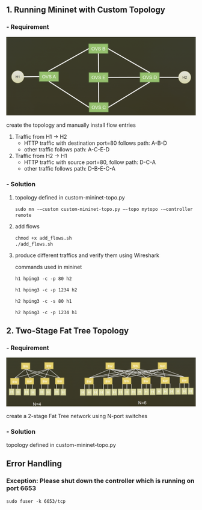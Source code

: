 ## 1. Running Mininet with Custom Topology

### - Requirement

![image info](./custom-topo.png)

create the topology and manually install flow entries

1. Traffic from H1 -> H2
    -  HTTP traffic with destination port=80 follows path: A-B-D
    -  other traffic follows path: A-C-E-D
2. Traffic from H2 -> H1
    - HTTP traffic with source port=80, follow path: D-C-A
    - other traffic follows path: D-B-E-C-A


### - Solution
1. topology defined in custom-mininet-topo.py 
    ```
    sudo mn -–custom custom-mininet-topo.py –-topo mytopo -–controller remote
    ```
2. add flows
    ```
    chmod +x add_flows.sh
    ./add_flows.sh
    ```
3. produce different traffics and verify them using Wireshark

    commands used in mininet
    ```
    h1 hping3 -c -p 80 h2
    ```
    ```
    h1 hping3 -c -p 1234 h2
    ```
    ```
    h2 hping3 -c -s 80 h1 
    ```
    ```
    h2 hping3 -c -p 1234 h1 
    ```


## 2. Two-Stage Fat Tree Topology

### - Requirement

![image info](./two-stage-fat-tree.png)

create a 2-stage Fat Tree network using N-port switches


### - Solution
topology defined in custom-mininet-topo.py


## Error Handling

### Exception: Please shut down the controller which is running on port 6653

```
sudo fuser -k 6653/tcp
```